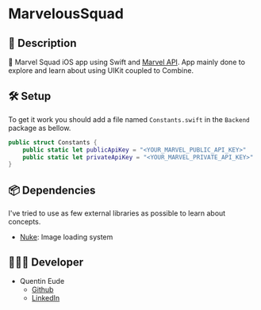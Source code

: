 # MarvelousSquad

## 📖 Description

📱 Marvel Squad iOS app using Swift and [Marvel API](https://developer.marvel.com/). App mainly done to explore and learn about using UIKit coupled to Combine.

## 🛠 Setup

To get it work you should add a file named `Constants.swift` in the `Backend` package as bellow.

```swift
public struct Constants {
    public static let publicApiKey = "<YOUR_MARVEL_PUBLIC_API_KEY>"
    public static let privateApiKey = "<YOUR_MARVEL_PRIVATE_API_KEY>"
}
```

## 📦 Dependencies

I've tried to use as few external libraries as possible to learn about concepts.

- [Nuke](https://github.com/kean/Nuke): Image loading system

## 👨🏻‍💻 Developer

- Quentin Eude
  - [Github](https://github.com/qeude)
  - [LinkedIn](https://www.linkedin.com/in/quentineude/)
